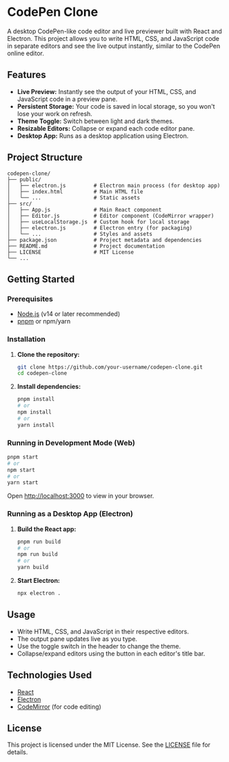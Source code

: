 # CodePen Clone

A desktop CodePen-like code editor and live previewer built with React and Electron. This project allows you to write HTML, CSS, and JavaScript code in separate editors and see the live output instantly, similar to the CodePen online editor.

## Features

- **Live Preview:** Instantly see the output of your HTML, CSS, and JavaScript code in a preview pane.
- **Persistent Storage:** Your code is saved in local storage, so you won't lose your work on refresh.
- **Theme Toggle:** Switch between light and dark themes.
- **Resizable Editors:** Collapse or expand each code editor pane.
- **Desktop App:** Runs as a desktop application using Electron.

## Project Structure

```
codepen-clone/
├── public/
│   ├── electron.js         # Electron main process (for desktop app)
│   ├── index.html          # Main HTML file
│   └── ...                 # Static assets
├── src/
│   ├── App.js              # Main React component
│   ├── Editor.js           # Editor component (CodeMirror wrapper)
│   ├── useLocalStorage.js  # Custom hook for local storage
│   ├── electron.js         # Electron entry (for packaging)
│   └── ...                 # Styles and assets
├── package.json            # Project metadata and dependencies
├── README.md               # Project documentation
├── LICENSE                 # MIT License
└── ...
```

## Getting Started

### Prerequisites

- [Node.js](https://nodejs.org/) (v14 or later recommended)
- [pnpm](https://pnpm.io/) or npm/yarn

### Installation

1. **Clone the repository:**
   ```sh
   git clone https://github.com/your-username/codepen-clone.git
   cd codepen-clone
   ```
2. **Install dependencies:**
   ```sh
   pnpm install
   # or
   npm install
   # or
   yarn install
   ```

### Running in Development Mode (Web)

```sh
pnpm start
# or
npm start
# or
yarn start
```

Open [http://localhost:3000](http://localhost:3000) to view in your browser.

### Running as a Desktop App (Electron)

1. **Build the React app:**
   ```sh
   pnpm run build
   # or
   npm run build
   # or
   yarn build
   ```
2. **Start Electron:**
   ```sh
   npx electron .
   ```

## Usage

- Write HTML, CSS, and JavaScript in their respective editors.
- The output pane updates live as you type.
- Use the toggle switch in the header to change the theme.
- Collapse/expand editors using the button in each editor's title bar.

## Technologies Used

- [React](https://reactjs.org/)
- [Electron](https://www.electronjs.org/)
- [CodeMirror](https://codemirror.net/) (for code editing)

## License

This project is licensed under the MIT License. See the [LICENSE](LICENSE) file for details.
